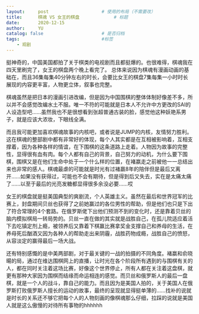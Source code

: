 ```yaml
---
layout:     post   				    # 使用的布局（不需要改）
title:      棋魂 VS 女王的棋盘				# 标题 
date:       2020-12-15
author:     YU
catalog: false 						# 是否归档
tags:								#标签
    - 观剧
---
```



挺神奇的，中国美国都拍了关于棋类的电视剧而且都挺爆的。也很难得，棋魂我在四天里刷完了，女王的棋盘两个晚上看完了。 总体来说因为棋魂有漫画动画的基础在，而且36集每集40分钟左右的时长，会要比女王的棋盘7集每集一小时时长展现的内容更丰富，人物更立体，叙事也完整。

棋魂虽然是把日本的漫画引进改编，但是因为中国围棋的整体体制好像差不多，所以并不会感觉改编水土不服。唯一不符的可能就是日本人不允许中方更改的SAI的人设造型吧……虽然我也不是很想看到张超普通古装的脸，感觉他这种妖艳系男子，就是应该大浓妆，下眼线全满。

而且我可能更加喜欢棋魂故事的内核吧，或者说是JUMP的内核，友情努力胜利。这在棋魂的整部剧中都有非常好的体现，每个人其实都是在互相被影响着，互相支撑着，因为各种各样的情谊，在下围棋的这条道路上走着。人物因为故事的完整性，显得很有血有肉。每个人都有自己的背景，自己努力的动机，为什么要下围棋，围棋又是在他们生命中处于一个什么样的位置，在褚嬴走之前被他一一总结出来也非常的感人。棋魂最虐的可能就是时光有过褚嬴8年的陪伴但是最后又离开……如果没有获得过，可能也不会有期待，但是得到后又失去，实在是太痛太痛了……以至于最后的光亮发糖都显得很多余没必要……哎

女王的棋盘就是挺美国典型的爽剧流，个人英雄主义。虽然在最后和世界冠军的比赛上，封盘期间贝丝也获得了之前她赢过的各位男性的帮助，但是他们也只是下出了符合常理的4个套路。在俄罗斯佬下出他们预测不到的变化时，还是靠着贝丝的脑内模拟棋局一转局势的。贝丝一直在做的其实就是战胜自己，在孤儿院适应着活下去吃镇定剂上瘾，被领养后又靠着下棋赢比赛拿奖金支撑自己和养母的生活，在养母死后酗酒又因为各种人的帮助走出来阴霾，战胜药物成瘾，战胜自己的愤怒，从容淡定的赢得最后一场大战。

还有特别感慨的是中美两部剧，对于最关键的一战的拍摄的不同角度。褚嬴和俞晓暘的局，通过在维达围棋网上的直播，让时光在各个阶段所有遇到的与围棋有关的人，都在同时关注着这场比赛，好像这个世界停止，所有人都在关注着这盘棋，就更有那种大家因为围棋而结缘而命运相连的感觉。而贝丝和俄罗斯人的最后一盘棋，就是一个人的战斗，靠自己的能力。而且因为是美国人拍的，关于美国人在俄罗斯打败俄罗斯人擅长的运动的故事，最终的呈现就显得挺单薄的……找补的说就是时长的关系还不够它把每个人的人物刻画的像棋魂那么仔细，拉踩的说就是美国人就是这么傲慢的对待所有事物的hhhhhh
